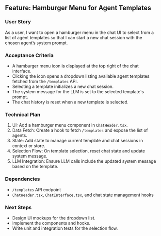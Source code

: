 ## Feature: Hamburger Menu for Agent Templates

### User Story
As a user, I want to open a hamburger menu in the chat UI to select from a list of agent templates so that I can start a new chat session with the chosen agent’s system prompt.

### Acceptance Criteria
- A hamburger menu icon is displayed at the top right of the chat interface.
- Clicking the icon opens a dropdown listing available agent templates fetched from the `/templates` API.
- Selecting a template initializes a new chat session.
- The system message for the LLM is set to the selected template's prompt.
- The chat history is reset when a new template is selected.

### Technical Plan
1. UI: Add a hamburger menu component in `ChatHeader.tsx`.
2. Data Fetch: Create a hook to fetch `/templates` and expose the list of agents.
3. State: Add state to manage current template and chat sessions in context or store.
4. Selection Flow: On template selection, reset chat state and update system message.
5. LLM Integration: Ensure LLM calls include the updated system message based on the template.

### Dependencies
- `/templates` API endpoint
- `ChatHeader.tsx`, `ChatInterface.tsx`, and chat state management hooks

### Next Steps
- Design UI mockups for the dropdown list.
- Implement the components and hooks.
- Write unit and integration tests for the selection flow.
